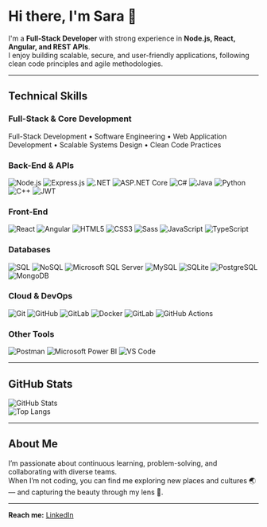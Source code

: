 # Hi there, I'm Sara 👋

I'm a **Full-Stack Developer** with strong experience in **Node.js, React, Angular, and REST APIs**.  
I enjoy building scalable, secure, and user-friendly applications, following clean code principles and agile methodologies.

---

## Technical Skills

### **Full-Stack & Core Development**
Full-Stack Development • Software Engineering • Web Application Development • Scalable Systems Design • Clean Code Practices
<!-- htmx -->

### **Back-End & APIs**
<!-- RESTful APIs • GraphQL • Microservices Architecture • API Integration • JSON •-->

![Node.js](https://img.shields.io/badge/Node.js-3F7E3E?style=flat&logo=nodedotjs&logoColor=white)
![Express.js](https://img.shields.io/badge/Express.js-D1D3FA?style=flat&logo=express&logoColor=black)
![.NET](https://img.shields.io/badge/.NET-5A24CE?style=flat&logo=dotnet&logoColor=white)
![ASP.NET Core](https://img.shields.io/badge/ASP.NET_Core-5A24CE?style=flat&logo=dotnet&logoColor=white)
![C#](https://img.shields.io/badge/C%23-5A24CE?style=flat&logo=c-sharp&logoColor=white)
![Java](https://img.shields.io/badge/Java-4173AD?style=flat&logo=java&logoColor=white)
![Python](https://img.shields.io/badge/Python-3E74A8?style=flat&logo=python&logoColor=white)
![C++](https://img.shields.io/badge/C++-154285?style=flat&logo=cplusplus&logoColor=white)
![JWT](https://img.shields.io/badge/JWT-2AB5ED?style=flat&logo=jsonwebtokens&logoColor=white)

<!--
![REST](https://img.shields.io/badge/-REST%20APIs-02569B?style=flat&logo=rest&logoColor=white)
![GraphQL](https://img.shields.io/badge/-GraphQL-E10098?style=flat&logo=graphql&logoColor=white)
![Microservices](https://img.shields.io/badge/-Microservices-000?style=flat&logo=microgenetics&logoColor=white)
-->

### **Front-End**
![React](https://img.shields.io/badge/React-1C7CA2?style=flat&logo=react&logoColor=white)
![Angular](https://img.shields.io/badge/Angular-DD2235?style=flat&logo=angular&logoColor=white)
![HTML5](https://img.shields.io/badge/HTML5-E3542D?style=flat&logo=html5&logoColor=white)
![CSS3](https://img.shields.io/badge/CSS3-206FB9?style=flat&logo=css&logoColor=white)
![Sass](https://img.shields.io/badge/Sass-BF457E?style=flat&logo=sass&logoColor=white)
![JavaScript](https://img.shields.io/badge/JavaScript-F9E33D?style=flat&logo=javascript&logoColor=black)
![TypeScript](https://img.shields.io/badge/TypeScript-3D76C2?style=flat&logo=typescript&logoColor=white)

### **Databases**
![SQL](https://img.shields.io/badge/SQL-7A93A1?style=flat&logo=database&logoColor=white)
![NoSQL](https://img.shields.io/badge/NoSQL-7A93A1?style=flat&logo=nosql&logoColor=white)
![Microsoft SQL Server](https://img.shields.io/badge/Microsoft_SQL_Server-216ABD?style=flat&logo=microsoft-sql-server&logoColor=white)
![MySQL](https://img.shields.io/badge/MySQL-426D91?style=flat&logo=mysql&logoColor=white)
![SQLite](https://img.shields.io/badge/SQLite-0E4962?style=flat&logo=sqlite&logoColor=white)
![PostgreSQL](https://img.shields.io/badge/PostgreSQL-CC2927?style=flat&logo=postgresql&logoColor=white)
![MongoDB](https://img.shields.io/badge/MongoDB-00A85D?style=flat&logo=mongodb&logoColor=white)

### **Cloud & DevOps**
![Git](https://img.shields.io/badge/Git-F35633?style=flat&logo=git&logoColor=white)
![GitHub](https://img.shields.io/badge/GitHub-1F2328?style=flat&logo=github&logoColor=white)
![GitLab](https://img.shields.io/badge/GitLab-1F2328?style=flat&logo=gitlab&logoColor=white)
![Docker](https://img.shields.io/badge/Docker-375FE7?style=flat&logo=docker&logoColor=white)
![GitLab](https://img.shields.io/badge/GitLab-1F2328?style=flat&logo=gitlab&logoColor=white)
![GitHub Actions](https://img.shields.io/badge/GitHub_Actions-1F2328?style=flat&logo=githubactions&logoColor=white)
<!-- ![Kubernetes](https://img.shields.io/badge/Kubernetes-4268E1?style=flat&logo=kubernetes&logoColor=white) -->

### **Other Tools**
![Postman](https://img.shields.io/badge/Postman-DE5A2C?style=flat&logo=postman&logoColor=white)
![Microsoft Power BI](https://img.shields.io/badge/Microsoft_Power_BI-FCD34D?style=flat&logo=power-bi&logoColor=000)
![VS Code](https://img.shields.io/badge/VS_Code-2675CF?style=flat&logo=visual-studio-code&logoColor=white)

<!--
### **Security & Compliance**
Information Security

### **Tools & Frameworks**
Visual Studio Code • Microsoft Power BI • Artificial Intelligence (AI)

### **Design & Prototyping**
UX/UI Prototyping

### **Testing & Quality**
Postman
-->

---

## GitHub Stats

![GitHub Stats](https://github-readme-stats.vercel.app/api?username=sarascenso&show_icons=true&theme=tokyonight)  
![Top Langs](https://github-readme-stats.vercel.app/api/top-langs/?username=sarascenso&layout=compact&theme=tokyonight)

---

## About Me

I’m passionate about continuous learning, problem-solving, and collaborating with diverse teams.  
When I’m not coding, you can find me exploring new places and cultures 🌏 — and capturing the beauty through my lens 📸.

---

**Reach me:** [LinkedIn](www.linkedin.com/in/sara-ascenso)
